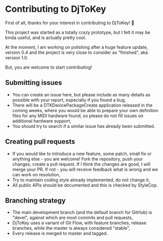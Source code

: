 Contributing to DjToKey
=======================

First of all, thanks for your interest in contributing to DjToKey! :tada:

This project was started as a totally crazy prototype, but I felt it may be
kinda useful, and is actually pretty cool.

At the moment, I am working on polishing after a huge feature update, version
0.4 and the project is very close to consider as "finished", aka version 1.0.

But, you are welcome to start contributing!

## Submitting issues
* You can create an issue here, but please include as many details as possible 
with your report, especially if you found a bug,
* There will be a DTKDevicePackageCreate application released in the coming weeks,
where you would be able to prepare your own definition files for any MIDI
hardware found, so please do not fill issues on additional hardware support,
* You should try to search if a similar issue has already been submitted.

## Creating pull requests
* If you would like to introduce a new feature, some patch, small fix or 
anything else - you are welcome! Fork the repository, push your changes,
create a pull request. If I think the changes are good, I will merge your
PR. If not - you will receive feedback what is wrong and we can work
on resolution,
* Try to maintain coding style already implemented, do not change it,
* All public APIs should be documented and this is checked by StyleCop.

## Branching strategy
* The main development branch (and the default branch for GitHub) is "devel",
against which are most commits and pull requests,
* DjToKey uses a variant of Git Flow, with feature branches, release branches,
while the master is always considered "stable",
* Every release is merged to master and tagged.
